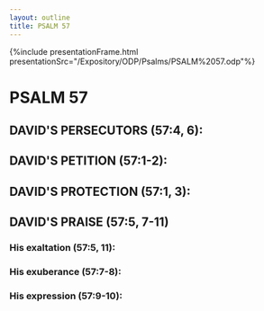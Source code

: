 ```yaml
---
layout: outline
title: PSALM 57
---
```

{%include presentationFrame.html presentationSrc="/Expository/ODP/Psalms/PSALM%2057.odp"%}

# PSALM 57 
## DAVID\'S PERSECUTORS (57:4, 6): 
## DAVID\'S PETITION (57:1-2): 
## DAVID\'S PROTECTION (57:1, 3): 
## DAVID\'S PRAISE (57:5, 7-11) 
###  His exaltation (57:5, 11): 
###  His exuberance (57:7-8): 
###  His expression (57:9-10): 
